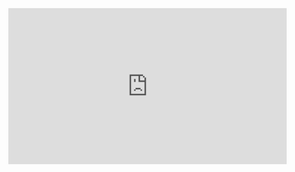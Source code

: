




<iframe width="560" height="315" src="https://www.youtube.com/embed/I0y-TGehf-4?si=q9PmTqpq9Na9TWiN" title="YouTube video player" frameborder="0" allow="accelerometer; autoplay; clipboard-write; encrypted-media; gyroscope; picture-in-picture; web-share" allowfullscreen></iframe>

